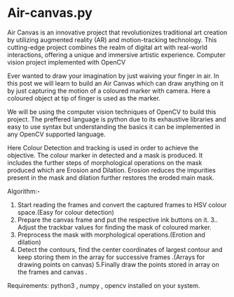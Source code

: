 # Air-canvas.py
Air Canvas is an innovative project that revolutionizes traditional art creation by utilizing augmented reality (AR) and motion-tracking technology. This cutting-edge project combines the realm of digital art with real-world interactions, offering a unique and immersive artistic experience.
Computer vision project implemented with OpenCV

Ever wanted to draw your imagination by just waiving your finger in air. In this post we will learn to build an Air Canvas which can draw anything on it by just capturing the motion of a coloured marker with camera. Here a coloured object at tip of finger is used as the marker.

We will be using the computer vision techniques of OpenCV to build this project. The preffered language is python due to its exhaustive libraries and easy to use syntax but understanding the basics it can be implemented in any OpenCV supported language.

Here Colour Detection and tracking is used in order to achieve the objective. The colour marker in detected and a mask is produced. It includes the further steps of morphological operations on the mask produced which are Erosion and Dilation. Erosion reduces the impurities present in the mask and dilation further restores the eroded main mask.

Algorithm:-

1. Start reading the frames and convert the captured frames to HSV colour space.(Easy for colour detection)
2. Prepare the canvas frame and put the respective ink buttons on it. 3.. Adjust the trackbar values for finding the mask of coloured marker.
3. Preprocess the mask with morphological operations.(Erotion and dilation)
4. Detect the contours, find the center coordinates of largest contour and keep storing them in the array for successive frames .(Arrays for drawing points on canvas)
5.Finally draw the points stored in array on the frames and canvas .

Requirements: python3 , numpy , opencv installed on your system.
